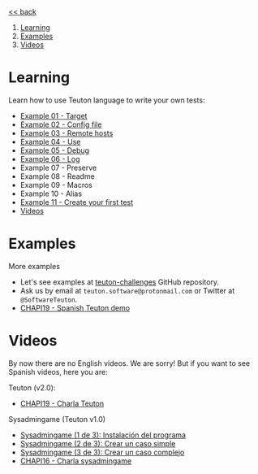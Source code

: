 
[<< back](../../README.md)

1. [Learning](#learning)
2. [Examples](#examples)
3. [Videos](#videos)

# Learning

Learn how to use Teuton language to write your own tests:
- [Example 01 - Target](example-01-target.md)
- [Example 02 - Config file](example-02-config.md)
- [Example 03 - Remote hosts](example-03-remote-hosts.md)
- [Example 04 - Use](example-04-use.md)
- [Example 05 - Debug](example-05-debug.md)
- [Example 06 - Log](example-06-log.md)
- Example 07 - Preserve
- Example 08 - Readme
- Example 09 - Macros
- Example 10 - Alias
- [Example 11 - Create your first test](example-11-first-test.md)
- [Videos](videos.md)

# Examples

More examples
* Let's see examples at [teuton-challenges](https://github.com/teuton-software/teuton-challenges) GitHub repository.
* Ask us by email at `teuton.software@protonmail.com` or Twitter at `@SoftwareTeuton`.
* [CHAPI19 - Spanish Teuton demo](https://github.com/dvarrui/proyectos-de-ejemplo/tree/master/charlas/teuton)

# Videos

By now there are no English videos. We are sorry!
But if you want to see Spanish videos, here you are:

Teuton (v2.0):
* [CHAPI19 - Charla Teuton](https://youtu.be/KFWQDfNAFxI?t=12221)

Sysadmingame (Teuton v1.0)
* [Sysadmingame (1 de 3): Instalación del programa](https://youtu.be/dnyMq9_KDco)
* [Sysadmingame (2 de 3): Crear un caso simple](https://youtu.be/0e2g5Izvc6c)
* [Sysadmingame (3 de 3): Crear un caso complejo](https://youtu.be/ebEK6OXH8kQ)
* [CHAPI16 - Charla sysadmingame](https://youtu.be/cNJaB5xzHHQ)
